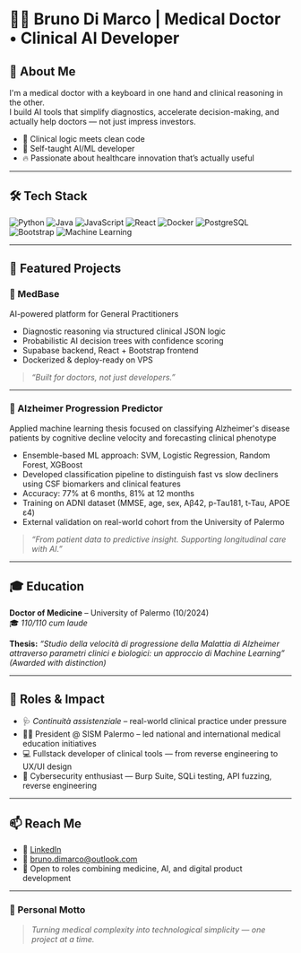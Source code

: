 # 👨‍⚕️ Bruno Di Marco | Medical Doctor • Clinical AI Developer

## 🧠 About Me
I'm a medical doctor with a keyboard in one hand and clinical reasoning in the other.  
I build AI tools that simplify diagnostics, accelerate decision-making, and actually help doctors — not just impress investors.

- 🧬 Clinical logic meets clean code  
- 🤖 Self-taught AI/ML developer  
- 🔥 Passionate about healthcare innovation that’s actually useful  

---

## 🛠 Tech Stack

![Python](https://img.shields.io/badge/-Python-black?style=flat-square&logo=Python)
![Java](https://img.shields.io/badge/-Java-black?style=flat-square&logo=Java)
![JavaScript](https://img.shields.io/badge/-JavaScript-black?style=flat-square&logo=javascript)
![React](https://img.shields.io/badge/-React-black?style=flat-square&logo=react)
![Docker](https://img.shields.io/badge/-Docker-black?style=flat-square&logo=docker)
![PostgreSQL](https://img.shields.io/badge/-PostgreSQL-black?style=flat-square&logo=postgresql)
![Bootstrap](https://img.shields.io/badge/-Bootstrap-black?style=flat-square&logo=bootstrap)
![Machine Learning](https://img.shields.io/badge/-Machine%20Learning-black?style=flat-square)

---

## 🚀 Featured Projects

### 🧠 MedBase  
AI-powered platform for General Practitioners  
- Diagnostic reasoning via structured clinical JSON logic  
- Probabilistic AI decision trees with confidence scoring  
- Supabase backend, React + Bootstrap frontend  
- Dockerized & deploy-ready on VPS  
> _“Built for doctors, not just developers.”_

---

### 🧬 Alzheimer Progression Predictor  
Applied machine learning thesis focused on classifying Alzheimer's disease patients by cognitive decline velocity and forecasting clinical phenotype

- Ensemble-based ML approach: SVM, Logistic Regression, Random Forest, XGBoost  
- Developed classification pipeline to distinguish fast vs slow decliners using CSF biomarkers and clinical features  
- Accuracy: 77% at 6 months, 81% at 12 months  
- Training on ADNI dataset (MMSE, age, sex, Aβ42, p-Tau181, t-Tau, APOE ε4)  
- External validation on real-world cohort from the University of Palermo  

> _“From patient data to predictive insight. Supporting longitudinal care with AI.”_

---

## 🎓 Education

**Doctor of Medicine** – University of Palermo (10/2024)  
🎓 *110/110 cum laude*

**Thesis:** _“Studio della velocità di progressione della Malattia di Alzheimer attraverso parametri clinici e biologici: un approccio di Machine Learning”_  
*(Awarded with distinction)*

---

## 🧭 Roles & Impact

- 🩺 *Continuità assistenziale* – real-world clinical practice under pressure  
- 👨‍🏫 President @ SISM Palermo – led national and international medical education initiatives  
- 💻 Fullstack developer of clinical tools — from reverse engineering to UX/UI design  
- 🔐 Cybersecurity enthusiast — Burp Suite, SQLi testing, API fuzzing, reverse engineering  

---

## 📫 Reach Me

- 🔗 [LinkedIn](https://linkedin.com/in/bruno-di-marco)  
- 📧 bruno.dimarco@outlook.com  
- 🧠 Open to roles combining medicine, AI, and digital product development

---

### 🧃 Personal Motto
> *Turning medical complexity into technological simplicity — one project at a time.*
